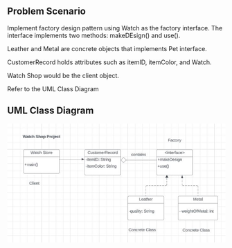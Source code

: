 ## Problem Scenario
Implement factory design pattern using Watch as the factory interface. The interface implements two methods: makeDEsign() and use().

Leather and Metal are concrete objects that implements Pet interface.

CustomerRecord holds attributes such as itemID, itemColor, and Watch.

Watch Shop would be the client object.

Refer to the UML Class Diagram

## UML Class Diagram
![alt text](watch.jpg)
